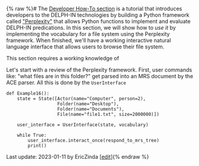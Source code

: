{% raw %}# 
The [Developer How-To section](../devhowto/devhowtoOverview) is a tutorial that introduces developers to the DELPH-IN technologies by building a Python framework called ["Perplexity"](https://github.com/EricZinda/Perplexity) that allows Python functions to implement and evaluate DELPH-IN predications. In this section, we will show how to *use it* by implementing the vocabulary for a file system using the Perplexity framework. When finished, we'll have a working interactive natural language interface that allows users to browse their file system.

This section requires a working knowledge of 

Let's start with a review of the Perplexity framework. First, user commands like: "what files are in this folder?" get parsed into an MRS document by the ACE parser. All this is done by the `UserInterface` 

```
def Example16():
    state = State([Actor(name="Computer", person=2),
                   Folder(name="Desktop"),
                   Folder(name="Documents"),
                   File(name="file1.txt", size=2000000)])

    user_interface = UserInterface(state, vocabulary)

    while True:
        user_interface.interact_once(respond_to_mrs_tree)
        print()
```

Last update: 2023-01-11 by EricZinda [[edit](https://github.com/ericzinda/Perplexity/edit/main/docs/devvocab/devvocabOverview.md)]{% endraw %}